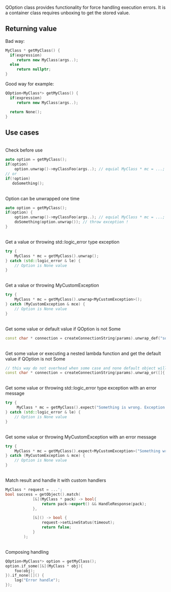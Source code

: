 QOption class provides functionality for force handling execution errors.
It is a container class requires unboxing to get the stored value.
## Returning value
Bad way:
```C++
MyClass * getMyClass() {
  if(expression)
     return new MyClass(args..);
  else
     return nullptr;
}
```
Good way for example:

```C++
QOption<MyClass*> getMyClass() {
  if(expression)
     return new MyClass(args..);

  return None();
}
```
## Use cases
<br>Check before use</br>
```C++
auto option = getMyClass();
if(option)
    option.unwrap()->myClassFoo(args..); // equial MyClass * mc = ...; mc->myClassFoo(args...);
// or
if(!option)
   doSomething();
```

<br>Option can be unwrapped one time</br>
```C++
auto option = getMyClass();
if(option) {
    option.unwrap()->myClassFoo(args..); // equial MyClass * mc = ...; mc->myClassFoo(args...);
    doSomething(option.unwrap()); // throw exception !
}
```

<br>Get a value or throwing std::logic_error type exception</br>
```C++
try {
    MyClass * mc = getMyClass().unwrap();
} catch (std::logic_error & le) {
    // Option is None value
}
```
<br>Get a value or throwing MyCustomException</br>
```C++
try {
    MyClass * mc = getMyClass().unwrap<MyCustomException>();
} catch (MyCustomException & mce) {
    // Option is None value
}
```
<br>Get some value or default value if QOption is not Some</br>
```C++
const char * connection = createConnectionString(params).unwrap_def("something default connection string");
```
<br>Get some value or executing a nested lambda function and get the default value if QOption is not Some</br>
```C++
// this way do not overhead when some case and none default object will not be created
const char * connection = createConnectionString(params).unwrap_or([]{ return "something default connection string"; });
```
<br>Get some value or throwing std::logic_error type exception with an error message</br>
```C++
try {
     MyClass * mc = getMyClass().expect("Something is wrong. Exception std::logic_error.");
} catch (std::logic_error & le) {
    // Option is None value
}
```
<br>Get some value or throwing MyCustomException with an error message</br>
```C++
try {
    MyClass * mc = getMyClass().expect<MyCustomException>("Something wrong. Exception MyCustomException.");    
} catch (MyCustomException & mce) {
    // Option is None value
}
```
<br>Match result and handle it with custom handlers</br>
```C++
MyClass * request = ...';
bool success = getObject().match(
            [&](MyClass * pack) -> bool{
                return pack->export() && HandleResponse(pack);
            },

            [&]() -> bool {
                request->setLineStatus(timeout);
                return false;
            }
        );
```
<br>Composing handling</br>
```C++
QOption<MyClass*> option = getMyClass();
option.if_some([&](MyClass * obj){
    foo(obj);
}).if_none([]() {
    log("Error handle");
});
```
